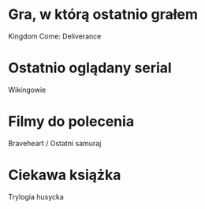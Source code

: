 # Gra, w którą ostatnio grałem
Kingdom Come: Deliverance

# Ostatnio oglądany serial
Wikingowie

# Filmy do polecenia
Braveheart / Ostatni samuraj

# Ciekawa książka
Trylogia husycka